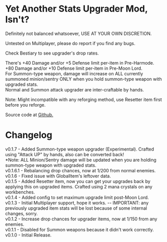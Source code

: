 # Yet Another Stats Upgrader Mod, Isn't?
Definitely not balanced whatsoever, USE AT YOUR OWN DISCRETION.  

Untested on Multiplayer, please do report if you find any bugs.  

Check Bestiary to see upgrader's drop rates.  

There's +40 Damage and/or +5 Defense limit per-item in Pre-Harmode.  
+80 Damage and/or +10 Defense limit per-item in Pre-Moon Lord.  
For Summon-type weapon, damage will increase on ALL currently summoned minion/sentry ONLY when you hold summon-type weapon with upgraded stats.  
Normal and Summon attack upgrader are inter-craftable by hands.  

Note: Might incompatible with any reforging method, use Resetter item first before you reforge.  

Source code at [Github.](https://github.com/atusmk2/yasumi/)  

Changelog
=========
v0.1.7 - Added Summon-type weapon upgrader (Experimental). Crafted using "Attack UP" by hands, also can be converted back!  
  *Note: ALL Minion/Sentry damage will be updated when you are holding summon-type weapon with upgraded stats.  
v0.1.6.1 - Rebalancing drop chances, now at 1/200 from normal enemies.  
v0.1.6 - Fixed issue with GlobalItem's leftover data.  
v0.1.5 - Added Resetter item, now you can get your upgrades back by applying this on upgraded items. Crafted using 2 mana crystals on any workbenches.  
v0.1.4 - Added config to set maximum upgrade limit post-Moon Lord.  
v0.1.3 - Initial Multiplayer support, hope it works. -- IMPORTANT: any previously upgraded item stats will be lost because of some internal changes, sorry.  
v0.1.2 - Increase drop chances for upgrader items, now at 1/150 from any enemies.  
v0.1.1 - Disabled for Summon weapons because it didn't work correctly.  
v0.1.0 - Initial Release.  